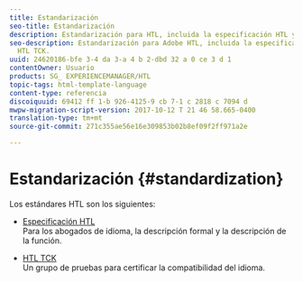 ```yaml
---
title: Estandarización
seo-title: Estandarización
description: Estandarización para HTL, incluida la especificación HTL y HTL TCK.
seo-description: Estandarización para Adobe HTL, incluida la especificación HTL y
  HTL TCK.
uuid: 24620186-bfe 3-4 da 3-a 4 b 2-dbd 32 a 0 ce 3 d 1
contentOwner: Usuario
products: SG_ EXPERIENCEMANAGER/HTL
topic-tags: html-template-language
content-type: referencia
discoiquuid: 69412 ff 1-b 926-4125-9 cb 7-1 c 2818 c 7094 d
mwpw-migration-script-version: 2017-10-12 T 21 46 58.665-0400
translation-type: tm+mt
source-git-commit: 271c355ae56e16e309853b02b8ef09f2ff971a2e

---
```



# Estandarización {#standardization}

Los estándares HTL son los siguientes:

* [Especificación HTL](https://github.com/Adobe-Marketing-Cloud/sightly-spec)\
   Para los abogados de idioma, la descripción formal y la descripción de la función.

* [HTL TCK](https://github.com/Adobe-Marketing-Cloud/sightly-tck)\
   Un grupo de pruebas para certificar la compatibilidad del idioma.
